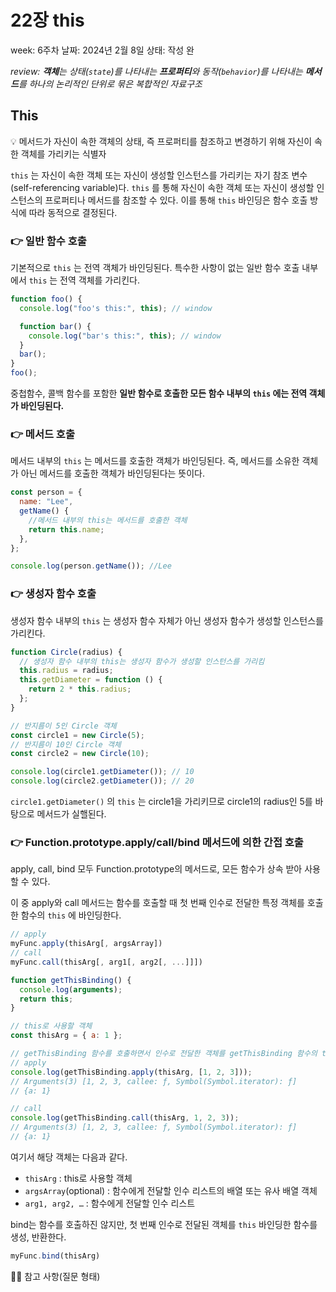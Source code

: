 # 22장 this

week: 6주차
날짜: 2024년 2월 8일
상태: 작성 완

*review: **객체**는 상태(`state`)를 나타내는 **프로퍼티**와 동작(`behavior`)를 나타내는 **메서드**를 하나의 논리적인 단위로 묶은 복합적인 자료구조*

## This

<aside>
💡 메서드가 자신이 속한 객체의 상태, 즉 프로퍼티를 참조하고 변경하기 위해 자신이 속한 객체를 가리키는 식별자

</aside>

`this` 는 자신이 속한 객체 또는 자신이 생성할 인스턴스를 가리키는 자기 참조 변수(self-referencing variable)다. `this` 를 통해 자신이 속한 객체 또는 자신이 생성할 인스턴스의 프로퍼티나 메서드를 참조할 수 있다. 이를 통해 `this`  바인딩은 함수 호출 방식에 따라 동적으로 결정된다.

### 👉 일반 함수 호출

기본적으로 `this` 는 전역 객체가 바인딩된다. 특수한 사항이 없는 일반 함수 호출 내부에서 `this` 는 전역 객체를 가리킨다.

```jsx
function foo() {
  console.log("foo's this:", this); // window

  function bar() {
    console.log("bar's this:", this); // window
  }
  bar();
}
foo();
```

중첩함수, 콜백 함수를 포함한 **일반 함수로 호출한 모든 함수 내부의 `this` 에는 전역 객체가 바인딩된다.** 

### 👉 메서드 호출

메서드 내부의 `this` 는 메서드를 호출한 객체가 바인딩된다. 즉, 메서드를 소유한 객체가 아닌 메서드를 호출한 객체가 바인딩된다는 뜻이다.

```jsx
const person = {
  name: "Lee",
  getName() {
    //메서드 내부의 this는 메서드를 호출한 객체
    return this.name;
  },
};

console.log(person.getName()); //Lee
```

### 👉 생성자 함수 호출

생성자 함수 내부의 `this` 는 생성자 함수 자체가 아닌 생성자 함수가 생성할 인스턴스를 가리킨다.

```jsx
function Circle(radius) {
  // 생성자 함수 내부의 this는 생성자 함수가 생성할 인스턴스를 가리킴
  this.radius = radius;
  this.getDiameter = function () {
    return 2 * this.radius;
  };
}

// 반지름이 5인 Circle 객체
const circle1 = new Circle(5);
// 반지름이 10인 Circle 객체
const circle2 = new Circle(10);

console.log(circle1.getDiameter()); // 10
console.log(circle2.getDiameter()); // 20
```

`circle1.getDiameter()` 의 `this` 는 circle1을 가리키므로 circle1의 radius인 5를 바탕으로 메서드가 실핼된다.

### 👉 Function.prototype.apply/call/bind 메서드에 의한 간접 호출

apply, call, bind 모두 Function.prototype의 메서드로, 모든 함수가 상속 받아 사용할 수 있다.

이 중 apply와 call 메서드는 함수를 호출할 때 첫 번째 인수로 전달한 특정 객체를 호출한 함수의 `this` 에 바인딩한다.

```jsx
// apply
myFunc.apply(thisArg[, argsArray])
// call
myFunc.call(thisArg[, arg1[, arg2[, ...]]])

function getThisBinding() {
  console.log(arguments);
  return this;
}

// this로 사용할 객체
const thisArg = { a: 1 };

// getThisBinding 함수를 호출하면서 인수로 전달한 객체를 getThisBinding 함수의 this에 바인딩한다.
// apply
console.log(getThisBinding.apply(thisArg, [1, 2, 3]));
// Arguments(3) [1, 2, 3, callee: ƒ, Symbol(Symbol.iterator): ƒ]
// {a: 1}

// call
console.log(getThisBinding.call(thisArg, 1, 2, 3));
// Arguments(3) [1, 2, 3, callee: ƒ, Symbol(Symbol.iterator): ƒ]
// {a: 1}
```

여기서 해당 객체는 다음과 같다.

- `thisArg` : this로 사용할 객체
- `argsArray`(optional) : 함수에게 전달할 인수 리스트의 배열 또는 유사 배열 객체
- `arg1, arg2, …` : 함수에게 전달할 인수 리스트

bind는 함수를 호출하진 않지만, 첫 번째 인수로 전달된 객체를 `this`  바인딩한 함수를 생성, 반환한다.

```jsx
myFunc.bind(thisArg)
```

🙋‍♀️ 참고 사항(질문 형태)